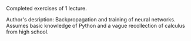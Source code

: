 Completed exercises of 1 lecture.

Author's desription: Backpropagation and training of neural networks. Assumes basic knowledge of Python and a vague recollection of calculus from high school.
